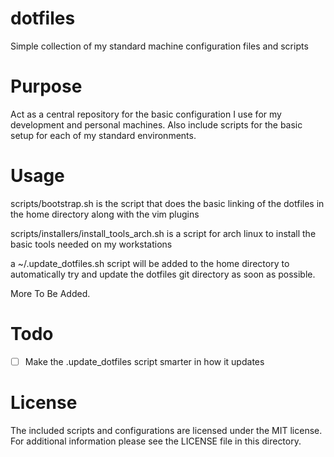 # dotfiles
Simple collection of my standard machine configuration files and scripts

# Purpose

Act as a central repository for the basic configuration I use for my development
and personal machines. Also include scripts for the basic setup for each of my
standard environments.

# Usage

scripts/bootstrap.sh is the script that does the basic linking of the dotfiles in the home directory along with the vim plugins

scripts/installers/install_tools_arch.sh is a script for arch linux to install the basic tools needed on my workstations

a ~/.update_dotfiles.sh script will be added to the home directory to automatically try and update the dotfiles git directory as soon as possible.

More To Be Added.

# Todo

- [ ] Make the .update_dotfiles script smarter in how it updates

# License

The included scripts and configurations are licensed under the MIT license.
For additional information please see the LICENSE file in this directory.
